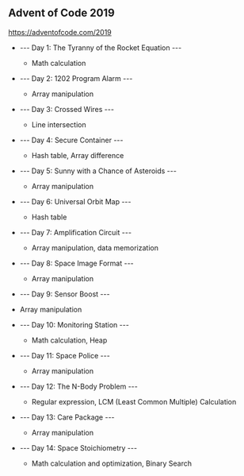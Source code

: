 ## Advent of Code 2019

https://adventofcode.com/2019

* --- Day 1: The Tyranny of the Rocket Equation ---
  - Math calculation

* --- Day 2: 1202 Program Alarm ---
  - Array manipulation

* --- Day 3: Crossed Wires ---
  - Line intersection

* --- Day 4: Secure Container ---
  - Hash table, Array difference

* --- Day 5: Sunny with a Chance of Asteroids ---
  - Array manipulation

* --- Day 6: Universal Orbit Map ---
  - Hash table

* --- Day 7: Amplification Circuit ---
  - Array manipulation, data memorization

* --- Day 8: Space Image Format ---
  - Array manipulation

* --- Day 9: Sensor Boost ---
 - Array manipulation

* --- Day 10: Monitoring Station ---
  - Math calculation, Heap

* --- Day 11: Space Police ---
  - Array manipulation

* --- Day 12: The N-Body Problem ---
  - Regular expression, LCM (Least Common Multiple) Calculation

* --- Day 13: Care Package ---
  - Array manipulation

* --- Day 14: Space Stoichiometry ---
  - Math calculation and optimization, Binary Search
